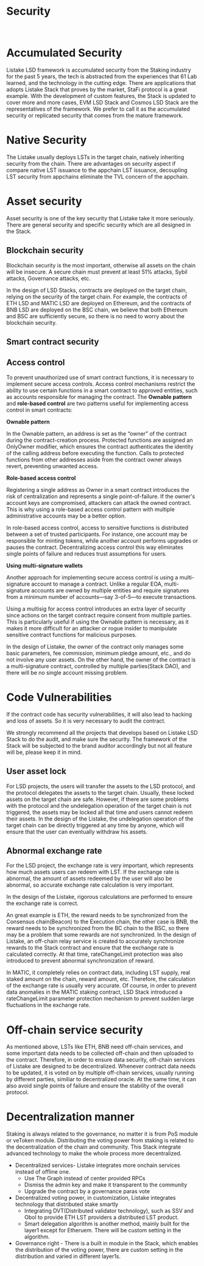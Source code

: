 # Security
&nbsp;

# Accumulated Security

Listake LSD framework is accumulated security from the Staking industry for the past 5 years, the tech is abstracted from the experiences that 61 Lab learned, and the technology in the cutting edge. There are applications that adopts Listake Stack that proves by the market, StaFi protocol is a great example. With the development of custom features,  the Stack is updated to cover more and more cases,  EVM LSD Stack and Cosmos LSD Stack are the representatives of the framework. We prefer to call it as the accumulated security or replicated security that comes from the mature framework.

# Native Security

The Listake usually deploys LSTs in the target chain, natively inheriting security from the chain. There are advantages on security aspect if compare native LST issuance to the appchain LST issuance, decoupling LST security from appchains eliminate the TVL concern of the appchain.  

# Asset security

Asset security is one of the key security that Listake take it more seriously. There are general security and specific security which are all designed in the Stack.

## Blockchain security

Blockchain security is the most important, otherwise all assets on the chain will be insecure. A secure chain must prevent at least 51% attacks, Sybil attacks, Governance attacks, etc.

In the design of LSD Stacks, contracts are deployed on the target chain, relying on the security of the target chain. For example, the contracts of ETH LSD and MATIC LSD are deployed on Ethereum, and the contracts of BNB LSD are deployed on the BSC chain, we believe that both Ethereum and BSC are sufficiently secure, so there is no need to worry about the blockchain security.

## Smart contract security

## Access control

To prevent unauthorized use of smart contract functions, it is necessary to implement secure access controls. Access control mechanisms restrict the ability to use certain functions in a smart contract to approved entities, such as accounts responsible for managing the contract. The **Ownable pattern** and **role-based control** are two patterns useful for implementing access control in smart contracts:

**Ownable pattern**

In the Ownable pattern, an address is set as the “owner” of the contract during the contract-creation process. Protected functions are assigned an OnlyOwner modifier, which ensures the contract authenticates the identity of the calling address before executing the function. Calls to protected functions from other addresses aside from the contract owner always revert, preventing unwanted access.

**Role-based access control**

Registering a single address as Owner in a smart contract introduces the risk of centralization and represents a single point-of-failure. If the owner's account keys are compromised, attackers can attack the owned contract. This is why using a role-based access control pattern with multiple administrative accounts may be a better option.

In role-based access control, access to sensitive functions is distributed between a set of trusted participants. For instance, one account may be responsible for minting tokens, while another account performs upgrades or pauses the contract. Decentralizing access control this way eliminates single points of failure and reduces trust assumptions for users.

**Using multi-signature wallets**

Another approach for implementing secure access control is using a multi-signature account to manage a contract. Unlike a regular EOA, multi-signature accounts are owned by multiple entities and require signatures from a minimum number of accounts—say 3-of-5—to execute transactions.

Using a multisig for access control introduces an extra layer of security since actions on the target contract require consent from multiple parties. This is particularly useful if using the Ownable pattern is necessary, as it makes it more difficult for an attacker or rogue insider to manipulate sensitive contract functions for malicious purposes.

In the design of Listake, the owner of the contract only manages some basic parameters, fee commission, minimum pledge amount, etc., and do not involve any user assets. On the other hand, the owner of the contract is a multi-signature contract, controlled by multiple parties(Stack DAO), and there will be no single account missing problem.

# Code Vulnerabilities

If the contract code has security vulnerabilities, it will also lead to hacking and loss of assets. So it is very necessary to audit the contract.

We strongly recommend all the projects that develops based on Listake LSD Stack to do the audit, and make sure the security. The framework of the Stack will be subjected to the brand auditor accordingly but not all feature will be, please keep it in mind.

## User asset lock

For LSD projects, the users will transfer the assets to the LSD protocol, and the protocol delegates the assets to the target chain. Usually, these locked assets on the target chain are safe. However, if there are some problems with the protocol and the undelegation operation of the target chain is not triggered, the assets may be locked all that time and users cannot redeem their assets. In the design of the Listake, the undelegation operation of the target chain can be directly triggered at any time by anyone, which will ensure that the user can eventually withdraw his assets.

## Abnormal exchange rate

For the LSD project, the exchange rate is very important, which represents how much assets users can redeem with LST. If the exchange rate is abnormal, the amount of assets redeemed by the user will also be abnormal, so accurate exchange rate calculation is very important.

 In the design of the Listake, rigorous calculations are performed to ensure the exchange rate is correct.

An great example is ETH, the reward needs to be synchronized from the Consensus chain(Beacon) to the Execution chain, the other case is BNB, the reward needs to be synchronized from the BC chain to the BSC, so there may be a problem that some rewards are not synchronized. In the design of Listake, an off-chain relay service is created to accurately synchronize rewards to the Stack contract and ensure that the exchange rate is calculated correctly. At that time, rateChangeLimit protection was also introduced to prevent abnormal synchronization of reward.

In MATIC, it completely relies on contract data, including LST supply, real staked amount on the chain, reward amount, etc. Therefore, the calculation of the exchange rate is usually very accurate. Of course, in order to prevent data anomalies in the MATIC staking contract, LSD Stack introduced a rateChangeLimit parameter protection mechanism to prevent sudden large fluctuations in the exchange rate.

# Off-chain service security

As mentioned above, LSTs like ETH, BNB need off-chain services, and some important data needs to be collected off-chain and then uploaded to the contract. Therefore, in order to ensure data security, off-chain services of Listake are designed to be decentralized. Whenever contract data needs to be updated, it is voted on by multiple off-chain services, usually running by different parties, similiar to decentralized oracle. At the same time, it can also avoid single points of failure and ensure the stability of the overall protocol.

# Decentralization manner

Staking is always related to the governance, no matter it is from PoS module or veToken module. Distributing the voting power from staking is related to the decentralization of the chain and community. This Stack integrate advanced technology to make the whole process more decentralized.

- Decentralized services- Listake integrates more onchain services instead of offline one.
    - Use The Graph instead of center provided RPCs
    - Dismiss the admin key and make it transparent to the community
    - Upgrade the contract by a governance paras vote
- Decentralized voting power, in customization, Listake integrates technology that distributed stake smartly
    - Integrating DVT(Distributed validator technology), such as SSV and Obol to provide ETH LST providers a distributed LST product.
    - Smart delegation algorithm is another method, mainly built for the layer1 except for Etheruem. There will be custom setting in the algorithm.
- Governance right -  There is a built in module in the Stack, which enables the distribution of the voting power, there are custom setting in the distribution and varied in different layer1s.